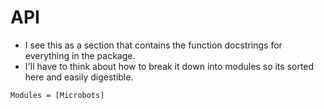 # API

* I see this as a section that contains the function docstrings for everything in the package.
* I'll have to think about how to break it down into modules so its sorted here and easily digestible.

```@autodocs
Modules = [Microbots]
```
